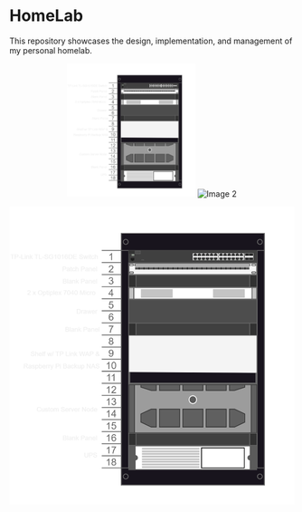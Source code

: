 # HomeLab

This repository showcases the design, implementation, and management of my personal homelab.

<p align="center">
  <img src="src/rack.drawio.png" alt="Image 1" width="45%"/>
  <img src="src/DSCF1168.jpg" alt="Image 2" width="45%"/>
</p>


![alt text](src/rack.drawio.png)
